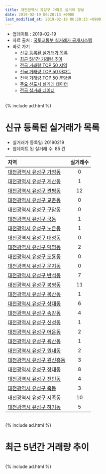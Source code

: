 ```yaml
---
title: 대전광역시 유성구 아파트 실거래 정보
date: 2019-02-19 06:20:13 +0900
last_modified_at: 2019-02-19 06:20:13 +0900
---
```


* 업데이트 : 2019-02-19
* 자료 출처 : [국토교통부 실거래가 공개시스템](http://rt.molit.go.kr)
* 바로 가기
    * [신규 등록된 실거래가 목록](#신규-등록된-실거래가-목록)
    * [최근 5년간 거래량 추이](#최근-5년간-거래량-추이)
    * [전국 거래량 TOP 50 지역](https://ayogom.github.io/apt-trade-info/최근-3개월-전국에서-가장-거래가-많이-발생한-지역)
    * [전국 거래량 TOP 50 아파트](https://ayogom.github.io/apt-trade-info/최근-3개월-전국에서-가장-거래가-많이-발생한-아파트)
    * [전국 거래량 TOP 50 분양권](https://ayogom.github.io/apt-trade-info/최근-3개월-전국에서-가장-거래가-많이-발생한-분양권)
    * [주요 신도시 실거래 데이터](https://ayogom.github.io/apt-trade-info/주요-신도시)
    * [전국 실거래 데이터](https://ayogom.github.io/apt-trade-info/전국)

<br>
{% include ad.html %}
<br>

# 신규 등록된 실거래가 목록
* 실거래가 등록일: 20190219
* 업데이트 된 실거래 수: 85 건


|지역|실거래수|
|:---|:---:|
|[대전광역시 유성구 가정동](https://ayogom.github.io/apt-trade-info/대전광역시-유성구-가정동)|0|
|[대전광역시 유성구 계산동](https://ayogom.github.io/apt-trade-info/대전광역시-유성구-계산동)|1|
|[대전광역시 유성구 관평동](https://ayogom.github.io/apt-trade-info/대전광역시-유성구-관평동)|12|
|[대전광역시 유성구 교촌동](https://ayogom.github.io/apt-trade-info/대전광역시-유성구-교촌동)|0|
|[대전광역시 유성구 구암동](https://ayogom.github.io/apt-trade-info/대전광역시-유성구-구암동)|0|
|[대전광역시 유성구 궁동](https://ayogom.github.io/apt-trade-info/대전광역시-유성구-궁동)|1|
|[대전광역시 유성구 노은동](https://ayogom.github.io/apt-trade-info/대전광역시-유성구-노은동)|1|
|[대전광역시 유성구 대정동](https://ayogom.github.io/apt-trade-info/대전광역시-유성구-대정동)|0|
|[대전광역시 유성구 덕명동](https://ayogom.github.io/apt-trade-info/대전광역시-유성구-덕명동)|2|
|[대전광역시 유성구 도룡동](https://ayogom.github.io/apt-trade-info/대전광역시-유성구-도룡동)|0|
|[대전광역시 유성구 문지동](https://ayogom.github.io/apt-trade-info/대전광역시-유성구-문지동)|0|
|[대전광역시 유성구 반석동](https://ayogom.github.io/apt-trade-info/대전광역시-유성구-반석동)|7|
|[대전광역시 유성구 봉명동](https://ayogom.github.io/apt-trade-info/대전광역시-유성구-봉명동)|11|
|[대전광역시 유성구 봉산동](https://ayogom.github.io/apt-trade-info/대전광역시-유성구-봉산동)|1|
|[대전광역시 유성구 상대동](https://ayogom.github.io/apt-trade-info/대전광역시-유성구-상대동)|6|
|[대전광역시 유성구 송강동](https://ayogom.github.io/apt-trade-info/대전광역시-유성구-송강동)|4|
|[대전광역시 유성구 신성동](https://ayogom.github.io/apt-trade-info/대전광역시-유성구-신성동)|1|
|[대전광역시 유성구 어은동](https://ayogom.github.io/apt-trade-info/대전광역시-유성구-어은동)|2|
|[대전광역시 유성구 용산동](https://ayogom.github.io/apt-trade-info/대전광역시-유성구-용산동)|1|
|[대전광역시 유성구 원내동](https://ayogom.github.io/apt-trade-info/대전광역시-유성구-원내동)|2|
|[대전광역시 유성구 원신흥동](https://ayogom.github.io/apt-trade-info/대전광역시-유성구-원신흥동)|3|
|[대전광역시 유성구 장대동](https://ayogom.github.io/apt-trade-info/대전광역시-유성구-장대동)|8|
|[대전광역시 유성구 전민동](https://ayogom.github.io/apt-trade-info/대전광역시-유성구-전민동)|4|
|[대전광역시 유성구 죽동](https://ayogom.github.io/apt-trade-info/대전광역시-유성구-죽동)|3|
|[대전광역시 유성구 지족동](https://ayogom.github.io/apt-trade-info/대전광역시-유성구-지족동)|10|
|[대전광역시 유성구 하기동](https://ayogom.github.io/apt-trade-info/대전광역시-유성구-하기동)|5|


<br>
{% include ad.html %}
<br>

# 최근 5년간 거래량 추이


<div style="width:100%;">
    <canvas id="deal_progress" height="200"></canvas>
</div>

<script>
new Chart(document.getElementById("deal_progress"), {
    type: 'line',
    data: {
        labels: ['201402','201403','201404','201405','201406','201407','201408','201409','201410','201411','201412','201501','201502','201503','201504','201505','201506','201507','201508','201509','201510','201511','201512','201601','201602','201603','201604','201605','201606','201607','201608','201609','201610','201611','201612','201701','201702','201703','201704','201705','201706','201707','201708','201709','201710','201711','201712','201801','201802','201803','201804','201805','201806','201807','201808','201809','201810','201811','201812','201901','201902'],
        datasets: [{
            label: '매매',
            pointRadius: 1,
            data: [424, 447, 313, 325, 284, 335, 335, 361, 493, 368, 404, 423, 312, 460, 410, 363, 322, 329, 319, 343, 510, 418, 448, 421, 352, 455, 454, 388, 471, 491, 533, 637, 886, 593, 482, 344, 472, 509, 362, 377, 427, 382, 429, 517, 401, 431, 436, 519, 393, 576, 393, 392, 371, 352, 540, 733, 883, 674, 465, 364, 65],
            borderColor: "rgba(255, 201, 14, 1)",
            backgroundColor: "rgba(255, 201, 14, 0.5)",
            fill: false,
            lineTension: 0
        },{
            label: '전월세',
            pointRadius: 1,
            data: [647, 616, 451, 497, 579, 551, 580, 511, 584, 571, 641, 706, 525, 497, 429, 417, 487, 461, 520, 400, 505, 460, 572, 657, 534, 483, 462, 429, 545, 473, 478, 417, 547, 543, 634, 518, 641, 463, 402, 471, 519, 469, 510, 457, 405, 525, 567, 625, 509, 549, 418, 442, 486, 463, 487, 425, 565, 521, 553, 451, 135],
            borderColor: "rgba(0, 141, 185, 1)",
            backgroundColor: "rgba(0, 141, 185, 0.5)",
            fill: false,
            lineTension: 0
        }
        ]
    },
    options: {
        responsive: true,
        title: {
            display: false
        },
        tooltips: {
            mode: 'index',
            intersect: false
        },
        hover: {
            mode: 'nearest',
            intersect: true
        },
        scales: {
            xAxes: [{
                display: true,
                scaleLabel: {
                    display: true,
                    labelString: '년/월'
                }
            }],
            yAxes: [{
                display: true,
                ticks: {
                    suggestedMin: 0,
                },
                scaleLabel: {
                    display: true,
                    labelString: '실거래 수'
                }
            }]
        }
    }
});

</script>


<br>
{% include ad.html %}
<br>

